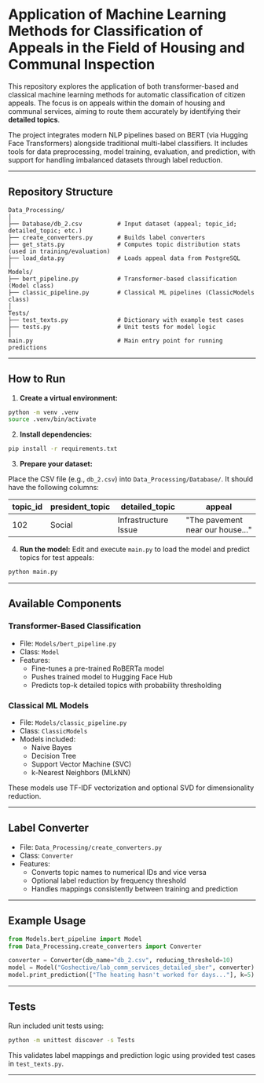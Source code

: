 # Application of Machine Learning Methods for Classification of Appeals in the Field of Housing and Communal Inspection

This repository explores the application of both transformer-based and classical machine learning methods for automatic classification of citizen appeals. The focus is on appeals within the domain of housing and communal services, aiming to route them accurately by identifying their **detailed topics**.

The project integrates modern NLP pipelines based on BERT (via Hugging Face Transformers) alongside traditional multi-label classifiers. It includes tools for data preprocessing, model training, evaluation, and prediction, with support for handling imbalanced datasets through label reduction.

---

## Repository Structure

```
Data_Processing/
│
├── Database/db_2.csv          # Input dataset (appeal; topic_id; detailed_topic; etc.)
├── create_converters.py       # Builds label converters
├── get_stats.py               # Computes topic distribution stats (used in training/evaluation)
├── load_data.py               # Loads appeal data from PostgreSQL
│
Models/
├── bert_pipeline.py           # Transformer-based classification (Model class)
├── classic_pipeline.py        # Classical ML pipelines (ClassicModels class)
│
Tests/
├── test_texts.py              # Dictionary with example test cases
├── tests.py                   # Unit tests for model logic
│
main.py                        # Main entry point for running predictions
```

---

## How to Run

1. **Create a virtual environment:**
```bash
python -m venv .venv
source .venv/bin/activate
```

2. **Install dependencies:**
```bash
pip install -r requirements.txt
```

3. **Prepare your dataset:**

Place the CSV file (e.g., `db_2.csv`) into `Data_Processing/Database/`. It should have the following columns:

| topic_id | president_topic | detailed_topic     | appeal                            |
|----------|------------------|---------------------|------------------------------------|
| 102      | Social           | Infrastructure Issue| "The pavement near our house..."   |

4. **Run the model:**
Edit and execute `main.py` to load the model and predict topics for test appeals:
```bash
python main.py
```

---

## Available Components

### Transformer-Based Classification

- File: `Models/bert_pipeline.py`
- Class: `Model`
- Features:
  - Fine-tunes a pre-trained RoBERTa model
  - Pushes trained model to Hugging Face Hub
  - Predicts top-k detailed topics with probability thresholding

### Classical ML Models

- File: `Models/classic_pipeline.py`
- Class: `ClassicModels`
- Models included:
  - Naive Bayes
  - Decision Tree
  - Support Vector Machine (SVC)
  - k-Nearest Neighbors (MLkNN)

These models use TF-IDF vectorization and optional SVD for dimensionality reduction.

---

## Label Converter

- File: `Data_Processing/create_converters.py`
- Class: `Converter`
- Features:
  - Converts topic names to numerical IDs and vice versa
  - Optional label reduction by frequency threshold
  - Handles mappings consistently between training and prediction

---

## Example Usage

```python
from Models.bert_pipeline import Model
from Data_Processing.create_converters import Converter

converter = Converter(db_name="db_2.csv", reducing_threshold=10)
model = Model("Goshective/lab_comm_services_detailed_sber", converter)
model.print_prediction(["The heating hasn't worked for days..."], k=5)
```

---

## Tests

Run included unit tests using:

```bash
python -m unittest discover -s Tests
```

This validates label mappings and prediction logic using provided test cases in `test_texts.py`.

---